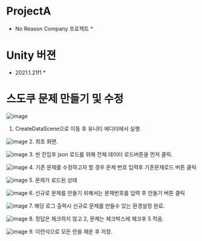 # ProjectA
* No Reason Company 프로젝트 *

# Unity 버젼
* 2021.1.21f1 *

# 스도쿠 문제 만들기 및 수정
![image](https://user-images.githubusercontent.com/15643337/135591281-d8e083dd-af69-4498-9bbd-32068c3c9ae1.png)
1. CreateDataScene으로 이동 후 유니티 에디터에서 실행.

![image](https://user-images.githubusercontent.com/15643337/135589526-69938742-91eb-4f06-a3f1-34e122fbe550.png)
2. 최초 화면.

![image](https://user-images.githubusercontent.com/15643337/135589574-5a15f999-fad6-4af0-98a8-1cf2cf53b5c6.png)
3. 씬 진입후 json 로드를 위해 전체 데이터 로드버튼을 먼저 클릭.

![image](https://user-images.githubusercontent.com/15643337/135589643-8aa5d4e0-8b52-4274-b45f-b4e391f2eabf.png)
4. 기존 문제를 수정하고자 할 경우 문제 번호 입력후 기존문제로드 버튼 클릭

![image](https://user-images.githubusercontent.com/15643337/135589712-68309aa9-179c-4690-bae9-c6527e3608ba.png)
5. 문제가 로드된 상태

![image](https://user-images.githubusercontent.com/15643337/135589749-801b033a-51fe-43e8-8658-30bd69c46297.png)
6. 신규로 문제를 만들기 위해서는 문제번호를 입력 후 만들기 버튼 클릭

![image](https://user-images.githubusercontent.com/15643337/135589797-2c9914c7-e633-48f3-81de-74d3c1122c76.png)
7. 해당 로그 출력시 신규로 문제를 만들수 있는 환경설정 완료.

![image](https://user-images.githubusercontent.com/15643337/135590960-3df00568-544c-4774-91fc-d80c68e87924.png)
8. 정답은 체크하지 않고 2, 문제는 체크박스에 체크후 5 적음.

![image](https://user-images.githubusercontent.com/15643337/135591043-a7737126-ad62-4e69-b364-d1ec2d7eed25.png)
9. 이런식으로 모든 란을 채운 후 저장.